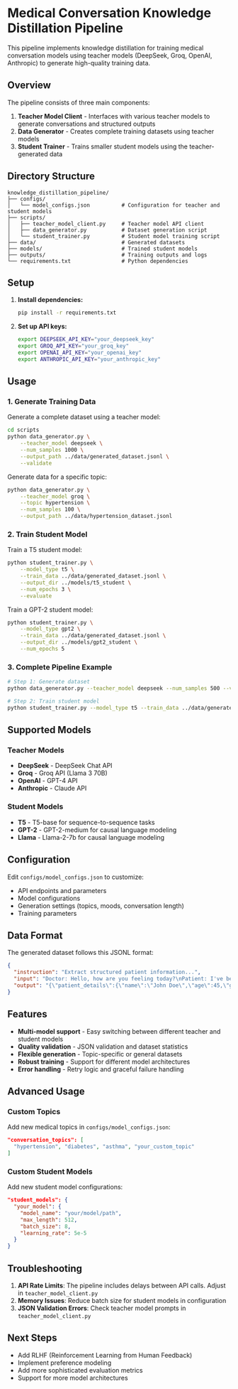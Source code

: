 # Medical Conversation Knowledge Distillation Pipeline

This pipeline implements knowledge distillation for training medical conversation models using teacher models (DeepSeek, Groq, OpenAI, Anthropic) to generate high-quality training data.

## Overview

The pipeline consists of three main components:
1. **Teacher Model Client** - Interfaces with various teacher models to generate conversations and structured outputs
2. **Data Generator** - Creates complete training datasets using teacher models
3. **Student Trainer** - Trains smaller student models using the teacher-generated data

## Directory Structure

```
knowledge_distillation_pipeline/
├── configs/
│   └── model_configs.json          # Configuration for teacher and student models
├── scripts/
│   ├── teacher_model_client.py     # Teacher model API client
│   ├── data_generator.py           # Dataset generation script
│   └── student_trainer.py          # Student model training script
├── data/                           # Generated datasets
├── models/                         # Trained student models
├── outputs/                        # Training outputs and logs
└── requirements.txt                # Python dependencies
```

## Setup

1. **Install dependencies:**
   ```bash
   pip install -r requirements.txt
   ```

2. **Set up API keys:**
   ```bash
   export DEEPSEEK_API_KEY="your_deepseek_key"
   export GROQ_API_KEY="your_groq_key"
   export OPENAI_API_KEY="your_openai_key"
   export ANTHROPIC_API_KEY="your_anthropic_key"
   ```

## Usage

### 1. Generate Training Data

Generate a complete dataset using a teacher model:

```bash
cd scripts
python data_generator.py \
    --teacher_model deepseek \
    --num_samples 1000 \
    --output_path ../data/generated_dataset.jsonl \
    --validate
```

Generate data for a specific topic:

```bash
python data_generator.py \
    --teacher_model groq \
    --topic hypertension \
    --num_samples 100 \
    --output_path ../data/hypertension_dataset.jsonl
```

### 2. Train Student Model

Train a T5 student model:

```bash
python student_trainer.py \
    --model_type t5 \
    --train_data ../data/generated_dataset.jsonl \
    --output_dir ../models/t5_student \
    --num_epochs 3 \
    --evaluate
```

Train a GPT-2 student model:

```bash
python student_trainer.py \
    --model_type gpt2 \
    --train_data ../data/generated_dataset.jsonl \
    --output_dir ../models/gpt2_student \
    --num_epochs 5
```

### 3. Complete Pipeline Example

```bash
# Step 1: Generate dataset
python data_generator.py --teacher_model deepseek --num_samples 500 --validate

# Step 2: Train student model
python student_trainer.py --model_type t5 --train_data ../data/generated_dataset.jsonl --evaluate
```

## Supported Models

### Teacher Models
- **DeepSeek** - DeepSeek Chat API
- **Groq** - Groq API (Llama 3 70B)
- **OpenAI** - GPT-4 API
- **Anthropic** - Claude API

### Student Models
- **T5** - T5-base for sequence-to-sequence tasks
- **GPT-2** - GPT-2-medium for causal language modeling
- **Llama** - Llama-2-7b for causal language modeling

## Configuration

Edit `configs/model_configs.json` to customize:
- API endpoints and parameters
- Model configurations
- Generation settings (topics, moods, conversation length)
- Training parameters

## Data Format

The generated dataset follows this JSONL format:

```json
{
  "instruction": "Extract structured patient information...",
  "input": "Doctor: Hello, how are you feeling today?\nPatient: I've been having headaches...",
  "output": "{\"patient_details\":{\"name\":\"John Doe\",\"age\":45,\"gender\":\"Male\"},...}"
}
```

## Features

- **Multi-model support** - Easy switching between different teacher and student models
- **Quality validation** - JSON validation and dataset statistics
- **Flexible generation** - Topic-specific or general datasets
- **Robust training** - Support for different model architectures
- **Error handling** - Retry logic and graceful failure handling

## Advanced Usage

### Custom Topics
Add new medical topics in `configs/model_configs.json`:

```json
"conversation_topics": [
  "hypertension", "diabetes", "asthma", "your_custom_topic"
]
```

### Custom Student Models
Add new student model configurations:

```json
"student_models": {
  "your_model": {
    "model_name": "your/model/path",
    "max_length": 512,
    "batch_size": 8,
    "learning_rate": 5e-5
  }
}
```

## Troubleshooting

1. **API Rate Limits**: The pipeline includes delays between API calls. Adjust in `teacher_model_client.py`
2. **Memory Issues**: Reduce batch size for student models in configuration
3. **JSON Validation Errors**: Check teacher model prompts in `teacher_model_client.py`

## Next Steps

- Add RLHF (Reinforcement Learning from Human Feedback)
- Implement preference modeling
- Add more sophisticated evaluation metrics
- Support for more model architectures 
